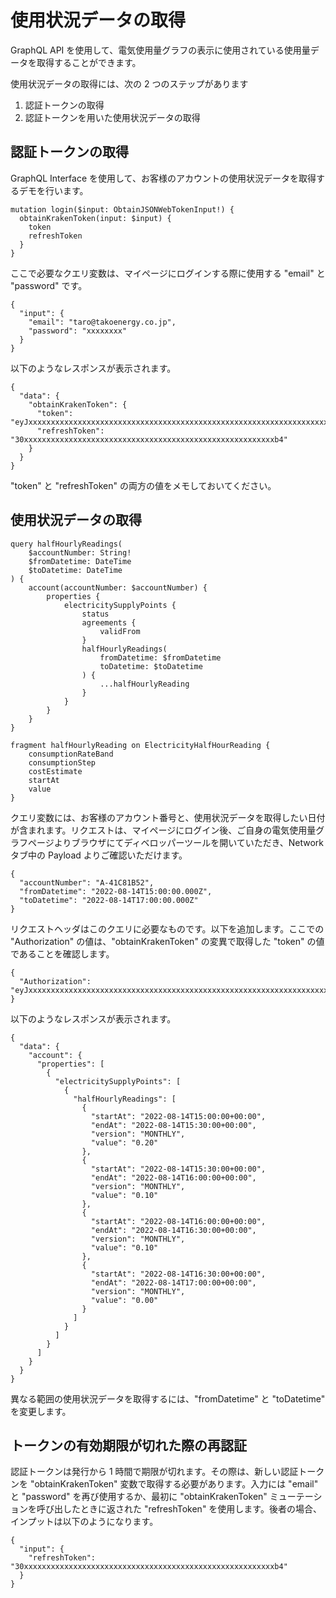 # 使用状況データの取得

GraphQL API を使用して、電気使用量グラフの表示に使用されている使用量データを取得することができます。

使用状況データの取得には、次の 2 つのステップがあります

1. 認証トークンの取得
2. 認証トークンを用いた使用状況データの取得

## 認証トークンの取得

GraphQL Interface を使用して、お客様のアカウントの使用状況データを取得するデモを行います。

```
mutation login($input: ObtainJSONWebTokenInput!) {
  obtainKrakenToken(input: $input) {
    token
    refreshToken
  }
}
```

ここで必要なクエリ変数は、マイページにログインする際に使用する "email" と "password" です。

```
{
  "input": {
    "email": "taro@takoenergy.co.jp",
    "password": "xxxxxxxx"
  }
}
```

以下のようなレスポンスが表示されます。

```
{
  "data": {
    "obtainKrakenToken": {
      "token": "eyJxxxxxxxxxxxxxxxxxxxxxxxxxxxxxxxxxxxxxxxxxxxxxxxxxxxxxxxxxxxxxxxxxxxxxxxxxxxxxxxxxxxxxxxxxxxxxxxxxxxxxxxxxxxxxxxxxxxxxxxxxxxxxxxxxxxxxxxxxxxxxxxxxxxxxxxxxxxxxxxxxxxxxxxxxxxxxxxxxxxxxxxxxxxxxxxxxxxxxxxxxxxxxxxxxxxxxxxxxxxxxxxxxxxxxxxxxxxxxxxxxxxxxxxxxxxxxxxxxxxxxxxxxxxxxxxxxxxxxxxxxxxxxxxxxxxxxxxxxxxxxxxxxxxxxxxxkmE",
      "refreshToken": "30xxxxxxxxxxxxxxxxxxxxxxxxxxxxxxxxxxxxxxxxxxxxxxxxxxxxxxxxb4"
    }
  }
}
```

"token" と "refreshToken" の両方の値をメモしておいてください。

## 使用状況データの取得

```
query halfHourlyReadings(
	$accountNumber: String!
	$fromDatetime: DateTime
	$toDatetime: DateTime
) {
	account(accountNumber: $accountNumber) {
		properties {
			electricitySupplyPoints {
				status
				agreements {
					validFrom
				}
				halfHourlyReadings(
					fromDatetime: $fromDatetime
					toDatetime: $toDatetime
				) {
					...halfHourlyReading
				}
			}
		}
	}
}

fragment halfHourlyReading on ElectricityHalfHourReading {
	consumptionRateBand
	consumptionStep
	costEstimate
	startAt
	value
}
```

クエリ変数には、お客様のアカウント番号と、使用状況データを取得したい日付が含まれます。リクエストは、マイページにログイン後、ご自身の電気使用量グラフページよりブラウザにてディベロッパーツールを開いていただき、Network タブ中の Payload よりご確認いただけます。

```
{
  "accountNumber": "A-41C81B52",
  "fromDatetime": "2022-08-14T15:00:00.000Z",
  "toDatetime": "2022-08-14T17:00:00.000Z"
}
```

リクエストヘッダはこのクエリに必要なものです。以下を追加します。ここでの "Authorization" の値は、"obtainKrakenToken" の変異で取得した "token" の値であることを確認します。

```
{
  "Authorization": "eyJxxxxxxxxxxxxxxxxxxxxxxxxxxxxxxxxxxxxxxxxxxxxxxxxxxxxxxxxxxxxxxxxxxxxxxxxxxxxxxxxxxxxxxxxxxxxxxxxxxxxxxxxxxxxxxxxxxxxxxxxxxxxxxxxxxxxxxxxxxxxxxxxxxxxxxxxxxxxxxxxxxxxxxxxxxxxxxxxxxxxxxxxxxxxxxxxxxxxxxxxxxxxxxxxxxxxxxxxxxxxxxxxxxxxxxxxxxxxxxxxxxxxxxxxxxxxxxxxxxxxxxxxxxxxxxxxxxxxxxxxxxxxxxxxxxxxxxxxxxxxxxxxxxxxxxxxkmE"
}
```

以下のようなレスポンスが表示されます。

```
{
  "data": {
    "account": {
      "properties": [
        {
          "electricitySupplyPoints": [
            {
              "halfHourlyReadings": [
                {
                  "startAt": "2022-08-14T15:00:00+00:00",
                  "endAt": "2022-08-14T15:30:00+00:00",
                  "version": "MONTHLY",
                  "value": "0.20"
                },
                {
                  "startAt": "2022-08-14T15:30:00+00:00",
                  "endAt": "2022-08-14T16:00:00+00:00",
                  "version": "MONTHLY",
                  "value": "0.10"
                },
                {
                  "startAt": "2022-08-14T16:00:00+00:00",
                  "endAt": "2022-08-14T16:30:00+00:00",
                  "version": "MONTHLY",
                  "value": "0.10"
                },
                {
                  "startAt": "2022-08-14T16:30:00+00:00",
                  "endAt": "2022-08-14T17:00:00+00:00",
                  "version": "MONTHLY",
                  "value": "0.00"
                }
              ]
            }
          ]
        }
      ]
    }
  }
}
```

異なる範囲の使用状況データを取得するには、"fromDatetime" と "toDatetime" を変更します。

## トークンの有効期限が切れた際の再認証

認証トークンは発行から 1 時間で期限が切れます。その際は、新しい認証トークンを "obtainKrakenToken" 変数で取得する必要があります。入力には "email" と "password" を再び使用するか、最初に "obtainKrakenToken" ミューテーションを呼び出したときに返された "refreshToken" を使用します。後者の場合、インプットは以下のようになります。

```
{
  "input": {
    "refreshToken": "30xxxxxxxxxxxxxxxxxxxxxxxxxxxxxxxxxxxxxxxxxxxxxxxxxxxxxxxxb4"
  }
}
```
